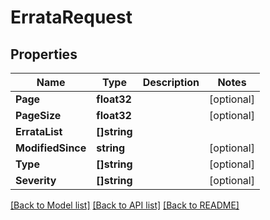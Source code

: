# ErrataRequest

## Properties

Name | Type | Description | Notes
------------ | ------------- | ------------- | -------------
**Page** | **float32** |  | [optional] 
**PageSize** | **float32** |  | [optional] 
**ErrataList** | **[]string** |  | 
**ModifiedSince** | **string** |  | [optional] 
**Type** | **[]string** |  | [optional] 
**Severity** | **[]string** |  | [optional] 

[[Back to Model list]](../README.md#documentation-for-models) [[Back to API list]](../README.md#documentation-for-api-endpoints) [[Back to README]](../README.md)


